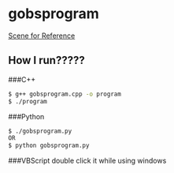 gobsprogram
===========

[Scene for Reference](http://www.youtube.com/watch?v=JbnjusltDHk)


## How I run?????
###C++
```bash
$ g++ gobsprogram.cpp -o program
$ ./program
```
###Python
```bash
$ ./gobsprogram.py
OR
$ python gobsprogram.py
```
###VBScript
double click it while using windows